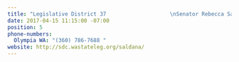```yaml
---
title: "Legislative District 37                    \nSenator Rebecca Saldaña"
date: 2017-04-15 11:15:00 -07:00
position: 5
phone-numbers:
  Olympia WA: "(360) 786-7688 "
website: http://sdc.wastateleg.org/saldana/
---
```


